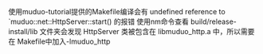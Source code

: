 使用muduo-tutorial提供的Makefile编译会有 undefined reference to `muduo::net::HttpServer::start() 的报错
使用nm命令查看 build/release-install/lib 文件夹会发现 HttpServer 类被包含在 libmuduo_http.a 中，所以需要在
Makefile中加入-lmuduo_http